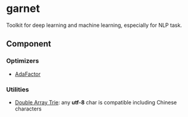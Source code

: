 # garnet

Toolkit for deep learning and machine learning, especially for NLP task.

## Component

### Optimizers

- [AdaFactor](garnet/optimizers/adafactor.py)

### Utilities

- [Double Array Trie](garnet/utils/trie.py): any **utf-8** char is compatible including Chinese characters
